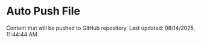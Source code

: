 # Auto Push File

Content that will be pushed to GitHub repository.
Last updated: 08/14/2025, 11:44:44 AM